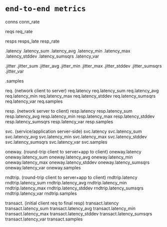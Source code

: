 # `end-to-end metrics`

conns
conn_rate

reqs
req_rate

resps
resps_late
resp_rate

.latency
.latency_sum
.latency_avg
.latency_min
.latency_max
.latency_stddev
.latency_sumsqrs
.latency_var

.jitter
.jitter_sum
.jitter_avg
.jitter_min
.jitter_max
.jitter_stddev
.jitter_sumsqrs
.jitter_var

.samples

req. (network client to server)
req.latency
req.latency_sum
req.latency_avg
req.latency_min
req.latency_max
req.latency_stddev
req.latency_sumsqrs
req.latency_var
req.samples

resp. (network server to client)
resp.latency
resp.latency_sum
resp.latency_avg
resp.latency_min
resp.latency_max
resp.latency_stddev
resp.latency_sumsqrs
resp.latency_var
resp.samples

svc. (service/application server-side)
svc.latency
svc.latency_sum
svc.latency_avg
svc.latency_min
svc.latency_max
svc.latency_stddev
svc.latency_sumsqrs
svc.latency_var
svc.samples

oneway. (round-trip client to server+app to client)
oneway.latency
oneway.latency_sum
oneway.latency_avg
oneway.latency_min
oneway.latency_max
oneway.latency_stddev
oneway.latency_sumsqrs
oneway.latency_var
oneway.samples

rndtrip. (round-trip client to server+app to client)
rndtrip.latency
rndtrip.latency_sum
rndtrip.latency_avg
rndtrip.latency_min
rndtrip.latency_max
rndtrip.latency_stddev
rndtrip.latency_sumsqrs
rndtrip.latency_var
rndtrip.samples

transact. (initial client req to final resp)
transact.latency
transact.latency_sum
transact.latency_avg
transact.latency_min
transact.latency_max
transact.latency_stddev
transact.latency_sumsqrs
transact.latency_var
transact.samples
